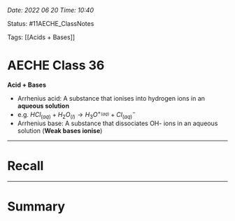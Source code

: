 *Date: 2022 06 20 Time: 10:40*


Status: #11AECHE_ClassNotes 

Tags: [[Acids + Bases]]


# AECHE Class 36

**Acid + Bases**
- Arrhenius acid: A substance that ionises into hydrogen ions in an **aqueous solution**
- e.g. $HCl_{(aq)}+H_2O_{(l)} \rightarrow H_3O^{+_{(aq)}}+ Cl^-_{(aq)}$
- Arrhenius base: A substance that dissociates OH- ions in an aqueous solution (**Weak bases ionise**)

---
# Recall







---
# Summary



